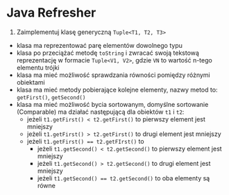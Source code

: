 # Java Refresher

1. Zaimplementuj klasę generyczną `Tuple<T1, T2, T3>`
* klasa ma reprezentować parę elementów dowolnego typu
* klasa po przeciążać metodę `toString` i zwracać swoją tekstową reprezentację w formacie `Tuple<V1, V2>`, gdzie
`VN` to wartość n-tego elementu trójki
* klasa ma mieć możliwość sprawdzania równości pomiędzy różnymi obiektami
* klasa ma mieć metody pobierające kolejne elementy, nazwy metod
to: `getFirst()`, `getSecond()`
* klasa ma mieć możliwość bycia sortowanym, domyślne sortowanie
(Comparable) ma działać następującą dla obiektów `t1` i `t2`:
  * jeżeli `t1.getFirst() < t2.getFirst()` to pierwszy element jest
mniejszy
  * jeżeli `t1.getFirst() > t2.getFirst()` to drugi element jest mniejszy
  * jeżeli `t1.getFirst() == t2.getFIrst()` to
    * jeżeli `t1.getSecond() < t2.getSecond()` to pierwszy element jest mniejszy
    * jeżeli `t1.getSecond() > t2.getSecond()` to drugi element
jest mniejszy
    * jeżeli `t1.getSecond() == t2.getSecond()` to oba elementy są równe